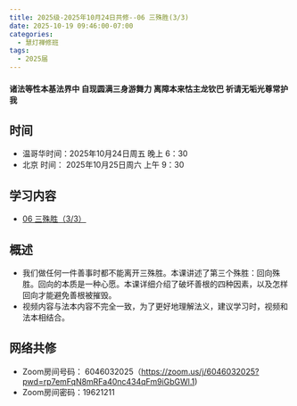 ```yaml
---
title: 2025级-2025年10月24日共修--06 三殊胜(3/3)
date: 2025-10-19 09:46:00-07:00
categories:
  - 慧灯禅修班
tags:
  - 2025届
---
```

#### 诸法等性本基法界中 自现圆满三身游舞力 离障本来怙主龙钦巴 祈请无垢光尊常护我

## 时间

* 温哥华时间：2025年10月24日周五 晚上 6：30
* 北京 时间： 2025年10月25日周六 上午 9：30

## 学习内容

* [06 三殊胜（3/3）](https://huidengchanxiu.net/wsb/book1/p1/02-3)

## 概述

* 我们做任何一件善事时都不能离开三殊胜。本课讲述了第三个殊胜：回向殊胜。回向的本质是一种心愿。本课详细介绍了破坏善根的四种因素，以及怎样回向才能避免善根被摧毁。
* 视频内容与法本内容不完全一致，为了更好地理解法义，建议学习时，视频和法本相结合。

## 网络共修

* Zoom房间号码： 6046032025（https://zoom.us/j/6046032025?pwd=rp7emFqN8mRFa40nc434qFm9iGbGWl.1)
* Zoom房间密码：19621211

